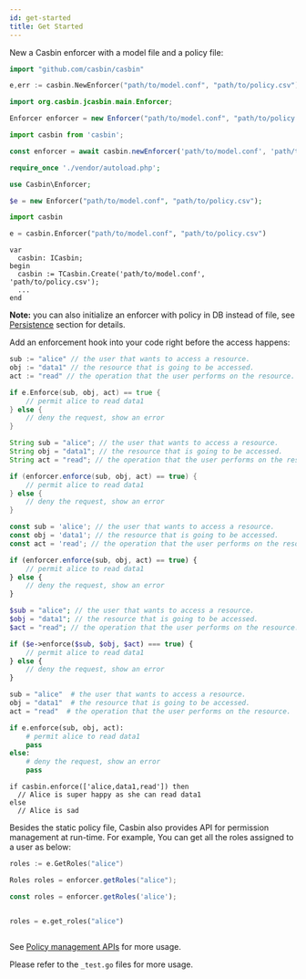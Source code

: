```yaml
---
id: get-started
title: Get Started
---
```


New a Casbin enforcer with a model file and a policy file:

<!--DOCUSAURUS_CODE_TABS-->

<!--Go-->
```go
import "github.com/casbin/casbin"

e,err := casbin.NewEnforcer("path/to/model.conf", "path/to/policy.csv")
```

<!--Java-->
```java
import org.casbin.jcasbin.main.Enforcer;

Enforcer enforcer = new Enforcer("path/to/model.conf", "path/to/policy.csv");
```

<!--Node.js-->
```js
import casbin from 'casbin';

const enforcer = await casbin.newEnforcer('path/to/model.conf', 'path/to/policy.csv');
```

<!--PHP-->
```php
require_once './vendor/autoload.php';

use Casbin\Enforcer;

$e = new Enforcer("path/to/model.conf", "path/to/policy.csv");
```

<!--Python-->
```python
import casbin

e = casbin.Enforcer("path/to/model.conf", "path/to/policy.csv")
```

<!--Delphi-->
```delphi
var
  casbin: ICasbin;
begin
  casbin := TCasbin.Create('path/to/model.conf', 'path/to/policy.csv');
  ...
end
```

<!--END_DOCUSAURUS_CODE_TABS-->

**Note:** you can also initialize an enforcer with policy in DB instead of file, see [Persistence](#persistence) section for details.

Add an enforcement hook into your code right before the access happens:

<!--DOCUSAURUS_CODE_TABS-->

<!--Go-->
```go
sub := "alice" // the user that wants to access a resource.
obj := "data1" // the resource that is going to be accessed.
act := "read" // the operation that the user performs on the resource.

if e.Enforce(sub, obj, act) == true {
    // permit alice to read data1
} else {
    // deny the request, show an error
}
```

<!--Java-->
```java
String sub = "alice"; // the user that wants to access a resource.
String obj = "data1"; // the resource that is going to be accessed.
String act = "read"; // the operation that the user performs on the resource.

if (enforcer.enforce(sub, obj, act) == true) {
    // permit alice to read data1
} else {
    // deny the request, show an error
}
```

<!--Node.js-->
```js
const sub = 'alice'; // the user that wants to access a resource.
const obj = 'data1'; // the resource that is going to be accessed.
const act = 'read'; // the operation that the user performs on the resource.

if (enforcer.enforce(sub, obj, act) == true) {
    // permit alice to read data1
} else {
    // deny the request, show an error
}
```

<!--PHP-->
```php
$sub = "alice"; // the user that wants to access a resource.
$obj = "data1"; // the resource that is going to be accessed.
$act = "read"; // the operation that the user performs on the resource.

if ($e->enforce($sub, $obj, $act) === true) {
    // permit alice to read data1
} else {
    // deny the request, show an error
}
```

<!--Python-->
```python
sub = "alice"  # the user that wants to access a resource.
obj = "data1"  # the resource that is going to be accessed.
act = "read"  # the operation that the user performs on the resource.

if e.enforce(sub, obj, act):
    # permit alice to read data1
    pass
else:
    # deny the request, show an error
    pass
```

<!--Delphi-->
```delphi
if casbin.enforce(['alice,data1,read']) then
  // Alice is super happy as she can read data1
else
  // Alice is sad
```

<!--END_DOCUSAURUS_CODE_TABS-->

Besides the static policy file, Casbin also provides API for permission management at run-time. For example, You can get all the roles assigned to a user as below:

<!--DOCUSAURUS_CODE_TABS-->

<!--Go-->
```go
roles := e.GetRoles("alice")
```

<!--Java-->
```java
Roles roles = enforcer.getRoles("alice");
```

<!--Node.js-->
```js
const roles = enforcer.getRoles('alice');
```

<!--PHP-->
```php
```

<!--Python-->
```python
roles = e.get_roles("alice")
```

<!--Delphi-->
```delphi
```

<!--END_DOCUSAURUS_CODE_TABS-->

See [Policy management APIs](#policy-management) for more usage.

Please refer to the ``_test.go`` files for more usage.
